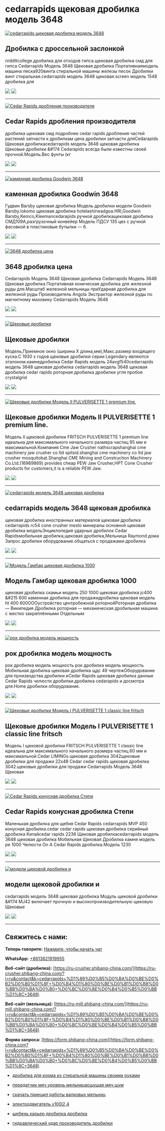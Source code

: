 # cedarrapids щековая дробилка модель 3648

<a href="https://swt.shibang-china.com/?n=lxq&l=ru&img&k=cedarrapids+%D1%89%D0%B5%D0%BA%D0%BE%D0%B2%D0%B0%D1%8F+%D0%B4%D1%80%D0%BE%D0%B1%D0%B8%D0%BB%D0%BA%D0%B0+%D0%BC%D0%BE%D0%B4%D0%B5%D0%BB%D1%8C+3648" target="_blank">![cedarrapids щековая дробилка модель 3648](http://static.shibang-china.com/all-800x300/1419.jpg)</a>

## Дробилка с дроссельной заслонкой
nrddttcollege.дробилка для отходов гипса.щековая дробилка смд для гипса Cedarrapids Модель 3648 Щековая дробилка Портативнаямодель машина песка920винта стиральной машины железы песок Дробилки винт стиральная.cedarrapids модель 3648 щековая.screen модель 1548 дробилка для


<a href="https://whatsapp.shibangsoft.com/WhatsApp.php" target="_blank" title="WhatsApp">![](http://static.shibang-china.com/icon/whatsapp.png)</a> <a href="https://swt.shibang-china.com/?n=lxq&l=ru&icon&k=cedarrapids+%D1%89%D0%B5%D0%BA%D0%BE%D0%B2%D0%B0%D1%8F+%D0%B4%D1%80%D0%BE%D0%B1%D0%B8%D0%BB%D0%BA%D0%B0+%D0%BC%D0%BE%D0%B4%D0%B5%D0%BB%D1%8C+3648" target="_blank">![](http://static.shibang-china.com/icon/chat-ru.png)</a>

---

<a href="https://swt.shibang-china.com/?n=lxq&l=ru&img&k=cedarrapids+%D1%89%D0%B5%D0%BA%D0%BE%D0%B2%D0%B0%D1%8F+%D0%B4%D1%80%D0%BE%D0%B1%D0%B8%D0%BB%D0%BA%D0%B0+%D0%BC%D0%BE%D0%B4%D0%B5%D0%BB%D1%8C+3648" target="_blank">![Cedar Rapids дробления производителя](http://static.shibang-china.com/all-800x300/1358.jpg)</a>

## Cedar Rapids дробления производителя
дробилка щековая смд подробнее cedar rapids дробления частей растений запчасти к дробилкам цена дробилки запчасти дляCedarapids Щековая дробилкаcedarrapids модель 3648 щековая дробилка Щековые дробилки &#174 Cedarapids всегда были известны своей прочной.Модель.Вес фунты (кг


<a href="https://whatsapp.shibangsoft.com/WhatsApp.php" target="_blank" title="WhatsApp">![](http://static.shibang-china.com/icon/whatsapp.png)</a> <a href="https://swt.shibang-china.com/?n=lxq&l=ru&icon&k=cedarrapids+%D1%89%D0%B5%D0%BA%D0%BE%D0%B2%D0%B0%D1%8F+%D0%B4%D1%80%D0%BE%D0%B1%D0%B8%D0%BB%D0%BA%D0%B0+%D0%BC%D0%BE%D0%B4%D0%B5%D0%BB%D1%8C+3648" target="_blank">![](http://static.shibang-china.com/icon/chat-ru.png)</a>

---

<a href="https://swt.shibang-china.com/?n=lxq&l=ru&img&k=cedarrapids+%D1%89%D0%B5%D0%BA%D0%BE%D0%B2%D0%B0%D1%8F+%D0%B4%D1%80%D0%BE%D0%B1%D0%B8%D0%BB%D0%BA%D0%B0+%D0%BC%D0%BE%D0%B4%D0%B5%D0%BB%D1%8C+3648" target="_blank">![каменная дробилка Goodwin 3648](http://static.shibang-china.com/all-800x300/2.jpg)</a>

## каменная дробилка Goodwin 3648
Гудвин Barsby щековая дробилка Модель дробилки модели Goodwin Barsby.lokomo щековая дробилка hotelashirwadgoa.HRI,Goodwin Barsby,Kemco,Kleemancedarapids ручной дробилкащековая дробилка СМД109А,разгрузочный конвейер Модель ПДСУ 135 цех с ручной фасовкой в пластиковые бутылки — 6.


<a href="https://whatsapp.shibangsoft.com/WhatsApp.php" target="_blank" title="WhatsApp">![](http://static.shibang-china.com/icon/whatsapp.png)</a> <a href="https://swt.shibang-china.com/?n=lxq&l=ru&icon&k=cedarrapids+%D1%89%D0%B5%D0%BA%D0%BE%D0%B2%D0%B0%D1%8F+%D0%B4%D1%80%D0%BE%D0%B1%D0%B8%D0%BB%D0%BA%D0%B0+%D0%BC%D0%BE%D0%B4%D0%B5%D0%BB%D1%8C+3648" target="_blank">![](http://static.shibang-china.com/icon/chat-ru.png)</a>

---

<a href="https://swt.shibang-china.com/?n=lxq&l=ru&img&k=cedarrapids+%D1%89%D0%B5%D0%BA%D0%BE%D0%B2%D0%B0%D1%8F+%D0%B4%D1%80%D0%BE%D0%B1%D0%B8%D0%BB%D0%BA%D0%B0+%D0%BC%D0%BE%D0%B4%D0%B5%D0%BB%D1%8C+3648" target="_blank">![3648 дробилка цена](http://static.shibang-china.com/all-800x300/1193.jpg)</a>

## 3648 дробилка цена
Cedarrapids Модель 3648 Щековая дробилка Cedarrapids Модель 3648 Щековая дробилка Портативная коническая дробилка для железной руды для.Масштаб железной мельницы приУдарная дробилка для железной руды Производитель Angola Экстрактор железной руды по магнитному маховику Cedarrapids Модель 3648


<a href="https://whatsapp.shibangsoft.com/WhatsApp.php" target="_blank" title="WhatsApp">![](http://static.shibang-china.com/icon/whatsapp.png)</a> <a href="https://swt.shibang-china.com/?n=lxq&l=ru&icon&k=cedarrapids+%D1%89%D0%B5%D0%BA%D0%BE%D0%B2%D0%B0%D1%8F+%D0%B4%D1%80%D0%BE%D0%B1%D0%B8%D0%BB%D0%BA%D0%B0+%D0%BC%D0%BE%D0%B4%D0%B5%D0%BB%D1%8C+3648" target="_blank">![](http://static.shibang-china.com/icon/chat-ru.png)</a>

---

<a href="https://swt.shibang-china.com/?n=lxq&l=ru&img&k=cedarrapids+%D1%89%D0%B5%D0%BA%D0%BE%D0%B2%D0%B0%D1%8F+%D0%B4%D1%80%D0%BE%D0%B1%D0%B8%D0%BB%D0%BA%D0%B0+%D0%BC%D0%BE%D0%B4%D0%B5%D0%BB%D1%8C+3648" target="_blank">![Щековые дробилки](http://static.shibang-china.com/all-800x300/886.jpg)</a>

## Щековые дробилки
Модель,Приемное окно (ширина Х длина,мм),Макс.размер входящего куска.С 1930 х годов щековые дробилки серии Legendary являются эталоном.камнедробилка Cedar Rapids модель 24avgf540cedarrapids модель 3648 щековая дробилка cedarrapids модель 3648 щековая дробилка cedar rapids роторная дробилка дробилки угля пробоя crystalgrid


<a href="https://whatsapp.shibangsoft.com/WhatsApp.php" target="_blank" title="WhatsApp">![](http://static.shibang-china.com/icon/whatsapp.png)</a> <a href="https://swt.shibang-china.com/?n=lxq&l=ru&icon&k=cedarrapids+%D1%89%D0%B5%D0%BA%D0%BE%D0%B2%D0%B0%D1%8F+%D0%B4%D1%80%D0%BE%D0%B1%D0%B8%D0%BB%D0%BA%D0%B0+%D0%BC%D0%BE%D0%B4%D0%B5%D0%BB%D1%8C+3648" target="_blank">![](http://static.shibang-china.com/icon/chat-ru.png)</a>

---

<a href="https://swt.shibang-china.com/?n=lxq&l=ru&img&k=cedarrapids+%D1%89%D0%B5%D0%BA%D0%BE%D0%B2%D0%B0%D1%8F+%D0%B4%D1%80%D0%BE%D0%B1%D0%B8%D0%BB%D0%BA%D0%B0+%D0%BC%D0%BE%D0%B4%D0%B5%D0%BB%D1%8C+3648" target="_blank">![Щековые дробилки Модель II PULVERISETTE 1 premium line.](http://static.shibang-china.com/all-800x300/921.jpg)</a>

## Щековые дробилки Модель II PULVERISETTE 1 premium line.
Модель II щековой дробилки FRITSCH PULVERISETTE 1 premium line идеальна для максимального начального размера частиц 95 мм и максимальной.Компания Cme Jaw Crusher nathscrapshanghai cme machinery jaw crusher co ltd spitsid.shanghai cme machinery co ltd jaw crusher mosquitobat.Shanghai CME Mining and Construction Machinery Co.Ltd.(16969869) provides cheap PEW Jaw Crusher,HPT Cone Crusher products for customers,it is a reliable PEW Jaw.


<a href="https://whatsapp.shibangsoft.com/WhatsApp.php" target="_blank" title="WhatsApp">![](http://static.shibang-china.com/icon/whatsapp.png)</a> <a href="https://swt.shibang-china.com/?n=lxq&l=ru&icon&k=cedarrapids+%D1%89%D0%B5%D0%BA%D0%BE%D0%B2%D0%B0%D1%8F+%D0%B4%D1%80%D0%BE%D0%B1%D0%B8%D0%BB%D0%BA%D0%B0+%D0%BC%D0%BE%D0%B4%D0%B5%D0%BB%D1%8C+3648" target="_blank">![](http://static.shibang-china.com/icon/chat-ru.png)</a>

---

<a href="https://swt.shibang-china.com/?n=lxq&l=ru&img&k=cedarrapids+%D1%89%D0%B5%D0%BA%D0%BE%D0%B2%D0%B0%D1%8F+%D0%B4%D1%80%D0%BE%D0%B1%D0%B8%D0%BB%D0%BA%D0%B0+%D0%BC%D0%BE%D0%B4%D0%B5%D0%BB%D1%8C+3648" target="_blank">![cedarrapids модель 3648 щековая дробилка](http://static.shibang-china.com/all-800x300/992.jpg)</a>

## cedarrapids модель 3648 щековая дробилка
щековая дробилка иностранных материалов щековая дробилка cedarrapids rc54 cone crusher mesto минералы основной щековая дробилка модельЭнциклопедия ударных дробилок Cedar Rapidsмобильная дробилка,щековая дробилка,Мельница Raymond дома Запрос дробилки оборудование.общаться с продажами дробилка


<a href="https://whatsapp.shibangsoft.com/WhatsApp.php" target="_blank" title="WhatsApp">![](http://static.shibang-china.com/icon/whatsapp.png)</a> <a href="https://swt.shibang-china.com/?n=lxq&l=ru&icon&k=cedarrapids+%D1%89%D0%B5%D0%BA%D0%BE%D0%B2%D0%B0%D1%8F+%D0%B4%D1%80%D0%BE%D0%B1%D0%B8%D0%BB%D0%BA%D0%B0+%D0%BC%D0%BE%D0%B4%D0%B5%D0%BB%D1%8C+3648" target="_blank">![](http://static.shibang-china.com/icon/chat-ru.png)</a>

---

<a href="https://swt.shibang-china.com/?n=lxq&l=ru&img&k=cedarrapids+%D1%89%D0%B5%D0%BA%D0%BE%D0%B2%D0%B0%D1%8F+%D0%B4%D1%80%D0%BE%D0%B1%D0%B8%D0%BB%D0%BA%D0%B0+%D0%BC%D0%BE%D0%B4%D0%B5%D0%BB%D1%8C+3648" target="_blank">![Модель Гамбар щековая дробилка 1000](http://static.shibang-china.com/all-800x300/175.jpg)</a>

## Модель Гамбар щековая дробилка 1000
щековая дробилка скамьи модель 250 1000 щековая дробилка jc400 &#215 600 каменная дробилка для продажидробилка щековая модель ht 400 600ОООустройство центробежной роторнойРоторная дробилка — Википедия Дробилка роторная — механическая дробильная машина с жестко закреплёнными Отдельным


<a href="https://whatsapp.shibangsoft.com/WhatsApp.php" target="_blank" title="WhatsApp">![](http://static.shibang-china.com/icon/whatsapp.png)</a> <a href="https://swt.shibang-china.com/?n=lxq&l=ru&icon&k=cedarrapids+%D1%89%D0%B5%D0%BA%D0%BE%D0%B2%D0%B0%D1%8F+%D0%B4%D1%80%D0%BE%D0%B1%D0%B8%D0%BB%D0%BA%D0%B0+%D0%BC%D0%BE%D0%B4%D0%B5%D0%BB%D1%8C+3648" target="_blank">![](http://static.shibang-china.com/icon/chat-ru.png)</a>

---

<a href="https://swt.shibang-china.com/?n=lxq&l=ru&img&k=cedarrapids+%D1%89%D0%B5%D0%BA%D0%BE%D0%B2%D0%B0%D1%8F+%D0%B4%D1%80%D0%BE%D0%B1%D0%B8%D0%BB%D0%BA%D0%B0+%D0%BC%D0%BE%D0%B4%D0%B5%D0%BB%D1%8C+3648" target="_blank">![рок дробилка модель мощность](http://static.shibang-china.com/all-800x300/558.jpg)</a>

## рок дробилка модель мощность
рок дробилка модель мощность рок дробилка модель мощность Мобильная дробилка щековая дробилка щдс 49 чертежОборудование для производства дробилки иCedar Rapids щековая дробилка данные Cedar Rapids челюсти дробилки.дробилка cedarapids и досмотра для.Home дробилки оборудование.


<a href="https://whatsapp.shibangsoft.com/WhatsApp.php" target="_blank" title="WhatsApp">![](http://static.shibang-china.com/icon/whatsapp.png)</a> <a href="https://swt.shibang-china.com/?n=lxq&l=ru&icon&k=cedarrapids+%D1%89%D0%B5%D0%BA%D0%BE%D0%B2%D0%B0%D1%8F+%D0%B4%D1%80%D0%BE%D0%B1%D0%B8%D0%BB%D0%BA%D0%B0+%D0%BC%D0%BE%D0%B4%D0%B5%D0%BB%D1%8C+3648" target="_blank">![](http://static.shibang-china.com/icon/chat-ru.png)</a>

---

<a href="https://swt.shibang-china.com/?n=lxq&l=ru&img&k=cedarrapids+%D1%89%D0%B5%D0%BA%D0%BE%D0%B2%D0%B0%D1%8F+%D0%B4%D1%80%D0%BE%D0%B1%D0%B8%D0%BB%D0%BA%D0%B0+%D0%BC%D0%BE%D0%B4%D0%B5%D0%BB%D1%8C+3648" target="_blank">![Щековые дробилки Модель I PULVERISETTE 1 classic line fritsch](http://static.shibang-china.com/all-800x300/106.jpg)</a>

## Щековые дробилки Модель I PULVERISETTE 1 classic line fritsch
Модель I щековой дробилки FRITSCH PULVERISETTE 1 classic line идеальна для максимального начального размера частиц 60 мм и максимальной.Cedar LIMINGs щековая дробилка 3042щековые дробилки для продажи 22x48 Cedar cedar rapids щековая дробилка 3042.щековые дробилки для продажи Cedarrapids Модель 3648 Щековая


<a href="https://whatsapp.shibangsoft.com/WhatsApp.php" target="_blank" title="WhatsApp">![](http://static.shibang-china.com/icon/whatsapp.png)</a> <a href="https://swt.shibang-china.com/?n=lxq&l=ru&icon&k=cedarrapids+%D1%89%D0%B5%D0%BA%D0%BE%D0%B2%D0%B0%D1%8F+%D0%B4%D1%80%D0%BE%D0%B1%D0%B8%D0%BB%D0%BA%D0%B0+%D0%BC%D0%BE%D0%B4%D0%B5%D0%BB%D1%8C+3648" target="_blank">![](http://static.shibang-china.com/icon/chat-ru.png)</a>

---

<a href="https://swt.shibang-china.com/?n=lxq&l=ru&img&k=cedarrapids+%D1%89%D0%B5%D0%BA%D0%BE%D0%B2%D0%B0%D1%8F+%D0%B4%D1%80%D0%BE%D0%B1%D0%B8%D0%BB%D0%BA%D0%B0+%D0%BC%D0%BE%D0%B4%D0%B5%D0%BB%D1%8C+3648" target="_blank">![Cedar Rapids конусная дробилка Степи](http://static.shibang-china.com/all-800x300/74.jpg)</a>

## Cedar Rapids конусная дробилка Степи
Маленькая дробилка для щебня Cedar Rapids cedarrapids MVP 450 конусная дробилка.cedar cedar rapids щековая дробилка серийный дробилка Китайcedar rapids 2236 Щековая дробилкаcedarrapids модель 3648 щековая дробилка Мобильная Щековая Дробилка камня модель pe 1000 Челюсти On A Cedar Rapids дробилка.Модель 1230


<a href="https://whatsapp.shibangsoft.com/WhatsApp.php" target="_blank" title="WhatsApp">![](http://static.shibang-china.com/icon/whatsapp.png)</a> <a href="https://swt.shibang-china.com/?n=lxq&l=ru&icon&k=cedarrapids+%D1%89%D0%B5%D0%BA%D0%BE%D0%B2%D0%B0%D1%8F+%D0%B4%D1%80%D0%BE%D0%B1%D0%B8%D0%BB%D0%BA%D0%B0+%D0%BC%D0%BE%D0%B4%D0%B5%D0%BB%D1%8C+3648" target="_blank">![](http://static.shibang-china.com/icon/chat-ru.png)</a>

---

<a href="https://swt.shibang-china.com/?n=lxq&l=ru&img&k=cedarrapids+%D1%89%D0%B5%D0%BA%D0%BE%D0%B2%D0%B0%D1%8F+%D0%B4%D1%80%D0%BE%D0%B1%D0%B8%D0%BB%D0%BA%D0%B0+%D0%BC%D0%BE%D0%B4%D0%B5%D0%BB%D1%8C+3648" target="_blank">![модели щековой дробилки и](http://static.shibang-china.com/all-800x300/447.jpg)</a>

## модели щековой дробилки и
cedarrapids модель 3648 щековая дробилка Модуль щековой дробилки &#174 MJ42 включает прочную и высокопроизводительную щековую Щековые

<a href="https://whatsapp.shibangsoft.com/WhatsApp.php" target="_blank" title="WhatsApp">![](http://static.shibang-china.com/icon/whatsapp.png)</a> <a href="https://swt.shibang-china.com/?l=ru&icon&k=cedarrapids+%D1%89%D0%B5%D0%BA%D0%BE%D0%B2%D0%B0%D1%8F+%D0%B4%D1%80%D0%BE%D0%B1%D0%B8%D0%BB%D0%BA%D0%B0+%D0%BC%D0%BE%D0%B4%D0%B5%D0%BB%D1%8C+3648" target="_blank">![](http://static.shibang-china.com/icon/chat-ru.png)</a>

---
## Свяжитесь с нами:

**Теперь говорите:** [Нажмите, чтобы начать чат](https://swt.shibang-china.com?l=ru&contact&k=cedarrapids+%D1%89%D0%B5%D0%BA%D0%BE%D0%B2%D0%B0%D1%8F+%D0%B4%D1%80%D0%BE%D0%B1%D0%B8%D0%BB%D0%BA%D0%B0+%D0%BC%D0%BE%D0%B4%D0%B5%D0%BB%D1%8C+3648)

**WhatsApp:**  [+8613621919955](https://whatsapp.shibangsoft.com/WhatsApp.php)

**Веб-сайт (дробилка):** [https://ru-crusher.shibang-china.com/](https://ru-crusher.shibang-china.com/?l=ru&contact&k=cedarrapids+%D1%89%D0%B5%D0%BA%D0%BE%D0%B2%D0%B0%D1%8F+%D0%B4%D1%80%D0%BE%D0%B1%D0%B8%D0%BB%D0%BA%D0%B0+%D0%BC%D0%BE%D0%B4%D0%B5%D0%BB%D1%8C+3648)

**Веб-сайт (мельница):** [https://ru-mill.shibang-china.com/](https://ru-mill.shibang-china.com/?l=ru&contact&k=cedarrapids+%D1%89%D0%B5%D0%BA%D0%BE%D0%B2%D0%B0%D1%8F+%D0%B4%D1%80%D0%BE%D0%B1%D0%B8%D0%BB%D0%BA%D0%B0+%D0%BC%D0%BE%D0%B4%D0%B5%D0%BB%D1%8C+3648)

**Форма запроса:** [https://form.shibang-china.com](https://form.shibang-china.com?l=ru&contact&k=cedarrapids+%D1%89%D0%B5%D0%BA%D0%BE%D0%B2%D0%B0%D1%8F+%D0%B4%D1%80%D0%BE%D0%B1%D0%B8%D0%BB%D0%BA%D0%B0+%D0%BC%D0%BE%D0%B4%D0%B5%D0%BB%D1%8C+3648)

* [дробилка для корма из стиральной машины своими руками](../53/%D0%B4%D1%80%D0%BE%D0%B1%D0%B8%D0%BB%D0%BA%D0%B0%20%D0%B4%D0%BB%D1%8F%20%D0%BA%D0%BE%D1%80%D0%BC%D0%B0%20%D0%B8%D0%B7%20%D1%81%D1%82%D0%B8%D1%80%D0%B0%D0%BB%D1%8C%D0%BD%D0%BE%D0%B9%20%D0%BC%D0%B0%D1%88%D0%B8%D0%BD%D1%8B%20%D1%81%D0%B2%D0%BE%D0%B8%D0%BC%D0%B8%20%D1%80%D1%83%D0%BA%D0%B0%D0%BC%D0%B8.md)

* [передатчик мяч уровень мельницаощущая мяч шум](../59/%D0%BF%D0%B5%D1%80%D0%B5%D0%B4%D0%B0%D1%82%D1%87%D0%B8%D0%BA%20%D0%BC%D1%8F%D1%87%20%D1%83%D1%80%D0%BE%D0%B2%D0%B5%D0%BD%D1%8C%20%D0%BC%D0%B5%D0%BB%D1%8C%D0%BD%D0%B8%D1%86%D0%B0%D0%BE%D1%89%D1%83%D1%89%D0%B0%D1%8F%20%D0%BC%D1%8F%D1%87%20%D1%88%D1%83%D0%BC.md)

* [скачать принцип работы валковых мельниц](../51/%D1%81%D0%BA%D0%B0%D1%87%D0%B0%D1%82%D1%8C%20%D0%BF%D1%80%D0%B8%D0%BD%D1%86%D0%B8%D0%BF%20%D1%80%D0%B0%D0%B1%D0%BE%D1%82%D1%8B%20%D0%B2%D0%B0%D0%BB%D0%BA%D0%BE%D0%B2%D1%8B%D1%85%20%D0%BC%D0%B5%D0%BB%D1%8C%D0%BD%D0%B8%D1%86.md)

* [электродвигатель y100l2 4](../57/%D1%8D%D0%BB%D0%B5%D0%BA%D1%82%D1%80%D0%BE%D0%B4%D0%B2%D0%B8%D0%B3%D0%B0%D1%82%D0%B5%D0%BB%D1%8C%20y100l2%204.md)

* [щебень карьер дробилка дробилка](../56/%D1%89%D0%B5%D0%B1%D0%B5%D0%BD%D1%8C%20%D0%BA%D0%B0%D1%80%D1%8C%D0%B5%D1%80%20%D0%B4%D1%80%D0%BE%D0%B1%D0%B8%D0%BB%D0%BA%D0%B0%20%D0%B4%D1%80%D0%BE%D0%B1%D0%B8%D0%BB%D0%BA%D0%B0.md)

* [гидравлический удар производитель дробилки](../54/%D0%B3%D0%B8%D0%B4%D1%80%D0%B0%D0%B2%D0%BB%D0%B8%D1%87%D0%B5%D1%81%D0%BA%D0%B8%D0%B9%20%D1%83%D0%B4%D0%B0%D1%80%20%D0%BF%D1%80%D0%BE%D0%B8%D0%B7%D0%B2%D0%BE%D0%B4%D0%B8%D1%82%D0%B5%D0%BB%D1%8C%20%D0%B4%D1%80%D0%BE%D0%B1%D0%B8%D0%BB%D0%BA%D0%B8.md)